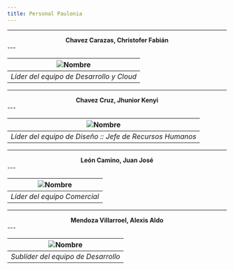 ```yaml
---
title: Personal Paulonia
---
```


---
<center><b> Chavez Carazas, Christofer Fabián </b></center>
---

|![Nombre](../../../images/Christofer.jpg "Christofer Chavez")|
|:--:|
|*Líder del equipo de Desarrollo y Cloud*|


---
<center><b> Chavez Cruz, Jhunior Kenyi </b></center>
---

|![Nombre](../../../images/Jhunior.jpg "Jhunior Chavez")|
|:--:|
|*Líder del equipo de Diseño :: Jefe de Recursos Humanos*|

---
<center><b> León Camino, Juan José </b></center>
---

|![Nombre](../../../images/Juan.jpg "Juan León")|
|:--:|
|*Líder del equipo Comercial*|

---
<center><b> Mendoza Villarroel, Alexis Aldo </b></center>
---

|![Nombre](../../../images/Alexis.jpg "Alexis Mendoza")|
|:--:|
|*Sublíder del equipo de Desarrollo*|
